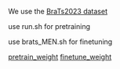 We use the [BraTs2023 dataset]('https://www.synapse.org/#!Synapse:syn51514106')

use run.sh for pretraining

use brats_MEN.sh for finetuning

[pretrain_weight]('https://cuhko365-my.sharepoint.com/:f:/g/personal/222010514_link_cuhk_edu_cn/Eoy4upTJAulKsHzDgEKDRv4BJsnszVwHE7L9_yMAsTOaeA?e=SCUrzw')
[finetune_weight]('https://cuhko365-my.sharepoint.com/:f:/g/personal/222010514_link_cuhk_edu_cn/EvnXzbHNdFZJpBiTXHxHZLIB-a6chFl7GDfG2KTKAOIwDA?e=JyihUX')
